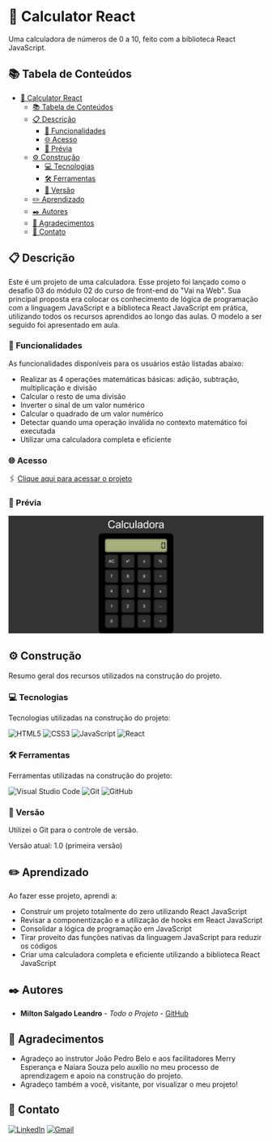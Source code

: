 # 🧮 Calculator React

Uma calculadora de números de 0 a 10, feito com a biblioteca React JavaScript.

## 📚 Tabela de Conteúdos

- [🧮 Calculator React](#-calculator-react)
  - [📚 Tabela de Conteúdos](#-tabela-de-conteúdos)
  - [📋 Descrição](#-descrição)
    - [🚀 Funcionalidades](#-funcionalidades)
    - [🌐 Acesso](#-acesso)
    - [📸 Prévia](#-prévia)
  - [⚙️ Construção](#️-construção)
    - [💻 Tecnologias](#-tecnologias)
    - [🛠️ Ferramentas](#️-ferramentas)
    - [📌 Versão](#-versão)
  - [✏️ Aprendizado](#️-aprendizado)
  - [✒️ Autores](#️-autores)
  - [🎁 Agradecimentos](#-agradecimentos)
  - [📨 Contato](#-contato)

## 📋 Descrição

Este é um projeto de uma calculadora.
Esse projeto foi lançado como o desafio 03 do módulo 02 do curso de front-end do "Vai na Web". Sua principal proposta era colocar os conhecimento de lógica de programação com a linguagem JavaScript e a biblioteca React JavaScript em prática, utilizando todos os recursos aprendidos ao longo das aulas. O modelo a ser seguido foi apresentado em aula.

### 🚀 Funcionalidades

As funcionalidades disponíveis para os usuários estão listadas abaixo:

- Realizar as 4 operações matemáticas básicas: adição, subtração, multiplicação e divisão
- Calcular o resto de uma divisão
- Inverter o sinal de um valor numérico
- Calcular o quadrado de um valor numérico
- Detectar quando uma operação inválida no contexto matemático foi executada
- Utilizar uma calculadora completa e eficiente

### 🌐 Acesso

🖇️ [Clique aqui para acessar o projeto](https://milton-salgado.github.io/calculator-react/)

### 📸 Prévia
<div align="center">
  <img src="./assets/../src/assets/images/desktop-index.png">
</div>


## ⚙️ Construção

Resumo geral dos recursos utilizados na construção do projeto.

### 💻 Tecnologias

Tecnologias utilizadas na construção do projeto:

![HTML5](https://img.shields.io/badge/html5-%23E34F26.svg?style=for-the-badge&logo=html5&logoColor=white)
![CSS3](https://img.shields.io/badge/css3-%231572B6.svg?style=for-the-badge&logo=css3&logoColor=white)
![JavaScript](https://img.shields.io/badge/javascript-%23323330.svg?style=for-the-badge&logo=javascript&logoColor=%23F7DF1E)
![React](https://img.shields.io/badge/react-%2320232a.svg?style=for-the-badge&logo=react&logoColor=%2361DAFB)

### 🛠️ Ferramentas

Ferramentas utilizadas na construção do projeto:

![Visual Studio Code](https://img.shields.io/badge/Visual%20Studio%20Code-0078d7.svg?style=for-the-badge&logo=visual-studio-code&logoColor=white)
![Git](https://img.shields.io/badge/git-%23F05033.svg?style=for-the-badge&logo=git&logoColor=white)
![GitHub](https://img.shields.io/badge/github-%23121011.svg?style=for-the-badge&logo=github&logoColor=white)

### 📌 Versão

Utilizei o Git para o controle de versão. 

Versão atual: 1.0 (primeira versão)

## ✏️ Aprendizado

Ao fazer esse projeto, aprendi a:

- Construir um projeto totalmente do zero utilizando React JavaScript
- Revisar a componentização e a utilização de hooks em React JavaScript
- Consolidar a lógica de programação em JavaScript
- Tirar proveito das funções nativas da linguagem JavaScript para reduzir os códigos
- Criar uma calculadora completa e eficiente utilizando a biblioteca React JavaScript

## ✒️ Autores

* **Milton Salgado Leandro** - *Todo o Projeto* - [GitHub](https://github.com/milton-salgado)

## 🎁 Agradecimentos

* Agradeço ao instrutor João Pedro Belo e aos facilitadores Merry Esperança e Naiara Souza pelo auxílio no meu processo de aprendizagem e apoio na construção do projeto.
* Agradeço também a você, visitante, por visualizar o meu projeto!

## 📨 Contato

[![LinkedIn](https://img.shields.io/badge/linkedin-%230077B5.svg?style=for-the-badge&logo=linkedin&logoColor=white)](www.linkedin.com/in/milton-salgado-leandro)
[![Gmail](https://img.shields.io/badge/Gmail-D14836?style=for-the-badge&logo=gmail&logoColor=white)](mailto:miltonsalgadoleandro@gmail.com)